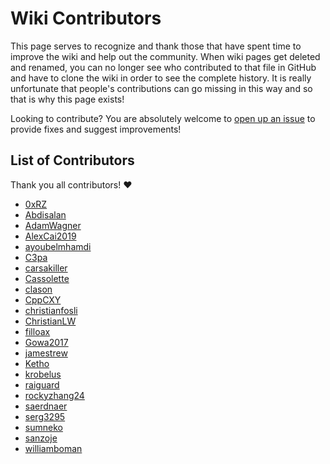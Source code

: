 # Wiki Contributors
This page serves to recognize and thank those that have spent time to improve the wiki and help out the community. When wiki pages get deleted and renamed, you can no longer see who contributed to that file in GitHub and have to clone the wiki in order to see the complete history. It is really unfortunate that people's contributions can go missing in this way and so that is why this page exists!

Looking to contribute? You are absolutely welcome to [open up an issue](https://github.com/sumneko/lua-language-server/issues/new) to provide fixes and suggest improvements!

## List of Contributors
Thank you all contributors! ❤️
- [0xRZ](https://github.com/0xRZ)
- [Abdisalan](https://github.com/Abdisalan)
- [AdamWagner](https://github.com/AdamWagner)
- [AlexCai2019](https://github.com/AlexCai2019)
- [ayoubelmhamdi](https://github.com/ayoubelmhamdi)
- [C3pa](https://github.com/C3pa)
- [carsakiller](https://github.com/carsakiller)
- [Cassolette](https://github.com/Cassolette)
- [clason](https://github.com/clason)
- [CppCXY](https://github.com/CppCXY)
- [christianfosli](https://github.com/christianfosli)
- [ChristianLW](https://github.com/ChristianLW)
- [filloax](https://github.com/filloax)
- [Gowa2017](https://github.com/Gowa2017)
- [jamestrew](https://github.com/jamestrew)
- [Ketho](https://github.com/Ketho)
- [krobelus](https://github.com/krobelus)
- [raiguard](https://github.com/raiguard)
- [rockyzhang24](https://github.com/rockyzhang24)
- [saerdnaer](https://github.com/saerdnaer)
- [serg3295](https://github.com/serg3295)
- [sumneko](https://github.com/sumneko)
- [sanzoje](https://github.com/sunzoje)
- [williamboman](https://github.com/williamboman)

